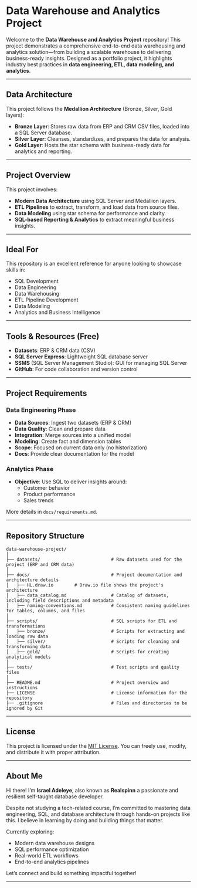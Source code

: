# Data Warehouse and Analytics Project

Welcome to the **Data Warehouse and Analytics Project** repository!
This project demonstrates a comprehensive end-to-end data warehousing and analytics solution—from building a scalable warehouse to delivering business-ready insights. Designed as a portfolio project, it highlights industry best practices in **data engineering, ETL, data modeling, and analytics**.

---

## Data Architecture

This project follows the **Medallion Architecture** (Bronze, Silver, Gold layers):

- **Bronze Layer**: Stores raw data from ERP and CRM CSV files, loaded into a SQL Server database.
- **Silver Layer**: Cleanses, standardizes, and prepares the data for analysis.
- **Gold Layer**: Hosts the star schema with business-ready data for analytics and reporting.

---

## Project Overview

This project involves:

- **Modern Data Architecture** using SQL Server and Medallion layers.
- **ETL Pipelines** to extract, transform, and load data from source files.
- **Data Modeling** using star schema for performance and clarity.
- **SQL-based Reporting & Analytics** to extract meaningful business insights.

---

## Ideal For

This repository is an excellent reference for anyone looking to showcase skills in:

- SQL Development  
- Data Engineering  
- Data Warehousing  
- ETL Pipeline Development  
- Data Modeling  
- Analytics and Business Intelligence  

---

## Tools & Resources (Free)

- **Datasets**: ERP & CRM data (CSV)
- **SQL Server Express**: Lightweight SQL database server
- **SSMS** (SQL Server Management Studio): GUI for managing SQL Server
- **GitHub**: For code collaboration and version control

---

## Project Requirements

### Data Engineering Phase
- **Data Sources**: Ingest two datasets (ERP & CRM)
- **Data Quality**: Clean and prepare data
- **Integration**: Merge sources into a unified model
- **Modeling**: Create fact and dimension tables
- **Scope**: Focused on current data only (no historization)
- **Docs**: Provide clear documentation for the model

### Analytics Phase
- **Objective**: Use SQL to deliver insights around:
  - Customer behavior  
  - Product performance  
  - Sales trends  

More details in `docs/requirements.md`.

---

##  Repository Structure
```
data-warehouse-project/
│
├── datasets/                           # Raw datasets used for the project (ERP and CRM data)
│
├── docs/                               # Project documentation and architecture details
│   ├── HL.draw.io        # Draw.io file shows the project's architecture
│   ├── data_catalog.md                 # Catalog of datasets, including field descriptions and metadata
│   ├── naming-conventions.md           # Consistent naming guidelines for tables, columns, and files
│
├── scripts/                            # SQL scripts for ETL and transformations
│   ├── bronze/                         # Scripts for extracting and loading raw data
│   ├── silver/                         # Scripts for cleaning and transforming data
│   ├── gold/                           # Scripts for creating analytical models
│
├── tests/                              # Test scripts and quality files
│
├── README.md                           # Project overview and instructions
├── LICENSE                             # License information for the repository
├── .gitignore                          # Files and directories to be ignored by Git
```

---

## License

This project is licensed under the [MIT License](LICENSE). You can freely use, modify, and distribute it with proper attribution.

---

## About Me

Hi there! I’m **Israel Adeleye**, also known as **Realspinn** a passionate and resilient self-taught database developer.

Despite not studying a tech-related course, I’m committed to mastering data engineering, SQL, and database architecture through hands-on projects like this. I believe in learning by doing and building things that matter.

Currently exploring:
- Modern data warehouse designs  
- SQL performance optimization  
- Real-world ETL workflows  
- End-to-end analytics pipelines  

Let’s connect and build something impactful together!

---



